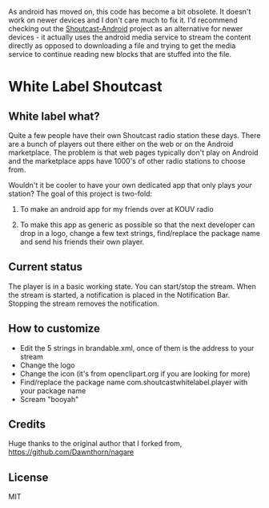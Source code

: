 As android has moved on, this code has become a bit obsolete. It doesn't work on newer devices and I don't care much to fix it. I'd recommend checking out the [Shoutcast-Android](https://github.com/cr5315/shoutcast-android) project as an alternative for newer devices - it actually uses the android media service to stream the content directly as opposed to downloading a file and trying to get the media service to continue reading new blocks that are stuffed into the file.

White Label Shoutcast
=====================

White label what?
-----------------
Quite a few people have their own Shoutcast radio station these days.  There are a bunch of players out there either on the web or on the Android marketplace.  The problem is that web pages typically don't play on Android and the marketplace apps have 1000's of other radio stations to choose from.

Wouldn't it be cooler to have your own dedicated app that only plays *your* station?  The goal of this project is two-fold:

1. To make an android app for my friends over at KOUV radio

2. To make this app as generic as possible so that the next developer can drop in a logo, change a few text strings, find/replace the package name and send his friends their own player.

Current status
--------------
The player is in a basic working state.  You can start/stop the stream.  When the stream is started, a notification is placed in the Notification Bar.  Stopping the stream removes the notification.

How to customize
----------------
* Edit the 5 strings in brandable.xml, once of them is the address to your stream
* Change the logo
* Change the icon (it's from openclipart.org if you are looking for more)
* Find/replace the package name com.shoutcastwhitelabel.player with your package name
* Scream "booyah"

Credits
-------
Huge thanks to the original author that I forked from, https://github.com/Dawnthorn/nagare

License
-------
MIT

